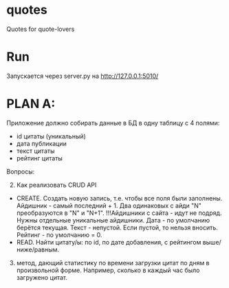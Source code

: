 # quotes
Quotes for quote-lovers

# Run
Запускается через server.py на http://127.0.0.1:5010/

# PLAN A:

Приложение должно собирать данные в БД в одну таблицу с 4 полями:
- id цитаты (уникальный)
- дата публикации
- текст цитаты
- рейтинг цитаты


Вопросы:

2) Как реализовать CRUD API
- CREATE. Создать новую запись, т.е. чтобы все поля были заполнены.
Айдишник - самый последний + 1.
Два одинаковых с айди "N" преобразуются в "N" и "N+1".
!!!Айдишники с сайта - идут не подряд.
Нужны отдельные уникальные айдишники.
Дата - по умолчанию берётся текущая.
Текст - непустой. Если пустой, то нельзя вносить.
Рейтинг - по умолчанию = 0.
- READ. Найти цитату/ы:
 по id, по дате добавления, с рейтингом выше/ниже/равным.

3) метод, дающий статистику по времени загрузки цитат по дням в произвольной форме.
Например, сколько в каждый час было загружено цитат.